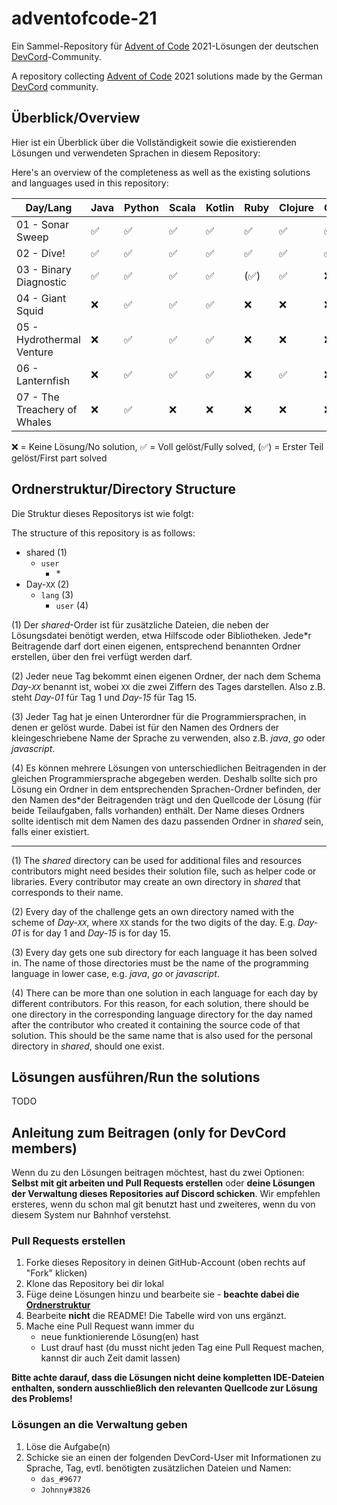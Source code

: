 # adventofcode-21

Ein Sammel-Repository für [Advent of Code](https://adventofcode.com) 2021-Lösungen der deutschen [DevCord](https://discord.gg/tNMq2K4)-Community.

A repository collecting [Advent of Code](https://adventofcode.com) 2021 solutions made by the German [DevCord](https://discord.gg/tNMq2K4) community.

## Überblick/Overview

Hier ist ein Überblick über die Vollständigkeit sowie die existierenden Lösungen und verwendeten Sprachen in diesem Repository:

Here's an overview of the completeness as well as the existing solutions and languages used in this repository:

| Day/Lang                              | Java    | Python  | Scala   | Kotlin  | Ruby    | Clojure | Go      | Rust    | C++     | BQN     | SQL    |
|---------------------------------------| ------  | ------  | ------  | ------  | ------  | ------  | ------  | ------  | ------  | ------  | ------ |
| 01 - Sonar Sweep                      | ✅      | ✅      | ✅      | ✅      | ✅      | ✅      | ✅      | ✅      | ✅      | ✅      | ❌     |
| 02 - Dive!                            | ✅      | ✅      | ✅      | ✅      | ✅      | ✅      | ✅      | ✅      | ✅      | ✅      | (✅)   |
| 03 - Binary Diagnostic                | ✅      | ✅      | ✅      | ✅      | (✅)    | ✅      | ❌      | ✅      | ✅      | ✅      | ❌     |
| 04 - Giant Squid                      | ❌      | ✅      | ✅      | ✅      | ❌      | ❌      | ❌      | ❌      | ✅      | ✅      | ❌     |
| 05 - Hydrothermal Venture             | ❌      | ✅      | ✅      | ✅      | ❌      | ❌      | ❌      | ❌      | ❌      | ✅      | ❌     |
| 06 - Lanternfish                      | ❌      | ✅      | ✅      | ✅      | ❌      | ✅      | ❌      | ✅      | ❌      | ✅      | ❌     |
| 07 - The Treachery of Whales          | ❌      | ✅      | ❌      | ❌      | ❌      | ❌      | ❌      | ✅      | ❌      | ✅      | ❌     |

❌   = Keine Lösung/No solution,
✅   = Voll gelöst/Fully solved,
(✅) = Erster Teil gelöst/First part solved

## Ordnerstruktur/Directory Structure

Die Struktur dieses Repositorys ist wie folgt: 

The structure of this repository is as follows:

- shared        (1)
  - `user`
    - \*
- Day-`XX`        (2) 
  - `lang`        (3)
    - `user`    (4)

(1) Der *shared*-Order ist für zusätzliche Dateien, die neben der Lösungsdatei benötigt werden, etwa Hilfscode oder Bibliotheken. Jede\*r Beitragende darf dort einen eigenen, entsprechend benannten Ordner erstellen, über den frei verfügt werden darf.

(2) Jeder neue Tag bekommt einen eigenen Ordner, der nach dem Schema *Day-`XX`* benannt ist, wobei `XX` die zwei Ziffern des Tages darstellen. Also z.B. steht *Day-01* für Tag 1 und *Day-15* für Tag 15.

(3) Jeder Tag hat je einen Unterordner für die Programmiersprachen, in denen er gelöst wurde. Dabei ist für den Namen des Ordners der kleingeschriebene Name der Sprache zu verwenden, also z.B. *java*, *go* oder *javascript*.

(4) Es können mehrere Lösungen von unterschiedlichen Beitragenden in der gleichen Programmiersprache abgegeben werden. Deshalb sollte sich pro Lösung ein Ordner in dem entsprechenden Sprachen-Ordner befinden, der den Namen des\*der Beitragenden trägt und den Quellcode der Lösung (für beide Teilaufgaben, falls vorhanden) enthält. Der Name dieses Ordners sollte identisch mit dem Namen des dazu passenden Ordner in *shared* sein, falls einer existiert.

----------------

(1) The *shared* directory can be used for additional files and resources contributors might need besides their solution file, such as helper code or libraries. Every contributor may create an own directory in *shared* that corresponds to their name.

(2) Every day of the challenge gets an own directory named with the scheme of *Day-`XX`*, where `XX` stands for the two digits of the day. E.g. *Day-01* is for day 1 and *Day-15* is for day 15.

(3) Every day gets one sub directory for each language it has been solved in. The name of those directories must be the name of the programming language in lower case, e.g. *java*, *go* or *javascript*.

(4) There can be more than one solution in each language for each day by different contributors. For this reason, for each solution, there should be one directory in the corresponding language directory for the day named after the contributor who created it containing the source code of that solution. This should be the same name that is also used for the personal directory in *shared*, should one exist.

## Lösungen ausführen/Run the solutions

TODO

## Anleitung zum Beitragen (only for DevCord members)

Wenn du zu den Lösungen beitragen möchtest, hast du zwei Optionen: **Selbst mit git arbeiten und Pull Requests erstellen** oder **deine Lösungen der Verwaltung dieses Repositories auf Discord schicken**. Wir empfehlen ersteres, wenn du schon mal git benutzt hast und zweiteres, wenn du von diesem System nur Bahnhof verstehst.

### Pull Requests erstellen

1. Forke dieses Repository in deinen GitHub-Account (oben rechts auf "Fork" klicken)
2. Klone das Repository bei dir lokal
3. Füge deine Lösungen hinzu und bearbeite sie - **beachte dabei die [Ordnerstruktur](#ordnerstrukturdirectory-structure)**
4. Bearbeite **nicht** die README! Die Tabelle wird von uns ergänzt.
5. Mache eine Pull Request wann immer du
   - neue funktionierende Lösung(en) hast
   - Lust drauf hast (du musst nicht jeden Tag eine Pull Request machen, kannst dir auch Zeit damit lassen)

**Bitte achte darauf, dass die Lösungen nicht deine kompletten IDE-Dateien enthalten, sondern ausschließlich den relevanten Quellcode zur Lösung des Problems!**

### Lösungen an die Verwaltung geben

1. Löse die Aufgabe(n)
2. Schicke sie an einen der folgenden DevCord-User mit Informationen zu Sprache, Tag, evtl. benötigten zusätzlichen Dateien und Namen:
   - `das_#9677`
   - `Johnny#3826`
   
